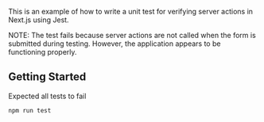 This is an example of how to write a unit test for verifying server actions in Next.js using Jest.

NOTE: The test fails because server actions are not called when the form is submitted during testing. However, the application appears to be functioning properly.

## Getting Started

Expected all tests to fail
```bash
npm run test
```
